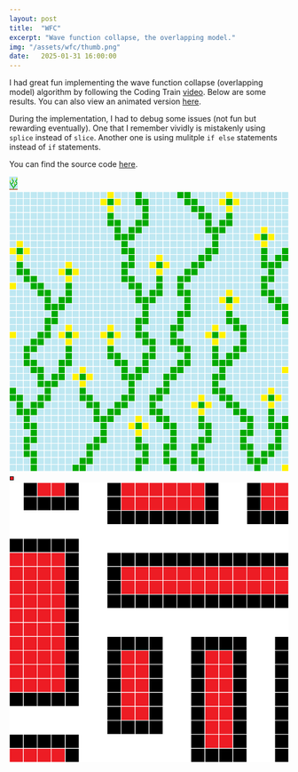 ```yaml
---
layout: post
title:  "WFC"
excerpt: "Wave function collapse, the overlapping model."
img: "/assets/wfc/thumb.png"
date:   2025-01-31 16:00:00
---
```


I had great fun implementing the wave function collapse (overlapping model) algorithm by following the Coding Train [video](https://youtu.be/5iSAvzU2WYY?si=-acuG3Lx9j5IAO-O).
Below are some results. You can also view an animated version [here](https://fanyangxyz.github.io/wave-function-collapse/).

During the implementation, I had to debug some issues (not fun but rewarding eventually).
One that I remember vividly is mistakenly using `splice` instead of `slice`.
Another one is using mulitple `if else` statements instead of `if` statements.

You can find the source code [here](https://github.com/fanyangxyz/wave-function-collapse).

<div class="art">

  <div class="wfcpiece">
    <img src="/assets/wfc/samples/flowers.png" alt="Flowers" />
  </div>

  <div class="blendpiece">
    <img src="/assets/wfc/flowers.png" alt="Flowers" />
  </div>

</div>

<div class="art">

  <div class="wfcpiece">
    <img src="/assets/wfc/samples/city.png" alt="City" />
  </div>

  <div class="blendpiece">
    <img src="/assets/wfc/city.png" alt="City" />
  </div>

</div>
